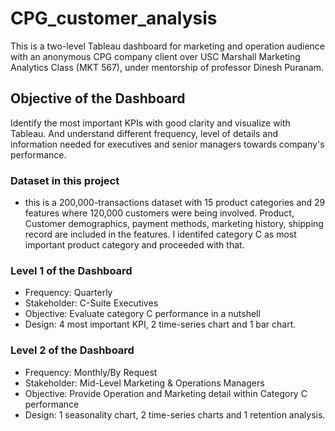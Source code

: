 # CPG_customer_analysis

This is a two-level Tableau dashboard for marketing and operation audience with an anonymous CPG company client over USC Marshall Marketing Analytics Class (MKT 567), under mentorship of professor Dinesh Puranam.

## Objective of the Dashboard
Identify the most important KPIs with good clarity and visualize with Tableau. And understand different frequency, level of details and information needed for executives and senior managers towards company's performance.

### Dataset in this project
- this is a 200,000-transactions dataset with 15 product categories and 29 features where 120,000 customers were being involved. Product, Customer demographics, payment methods, marketing history, shipping record are included in the features. I identifed category C as most important product category and proceeded with that.

### Level 1 of the Dashboard
- Frequency: Quarterly
- Stakeholder: C-Suite Executives
- Objective: Evaluate category C performance in a nutshell
- Design: 4 most important KPI, 2 time-series chart and 1 bar chart.
  
### Level 2 of the Dashboard
- Frequency: Monthly/By Request
- Stakeholder: Mid-Level Marketing & Operations Managers
- Objective: Provide Operation and Marketing detail within Category C performance
- Design: 1 seasonality chart, 2 time-series charts and 1 retention analysis.
